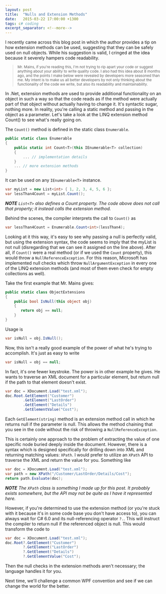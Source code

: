 ```yaml
---
layout: post
title:  "Nulls and Extension Methods"
date:   2015-03-22 17:00:00 +1300
tags: c# coding
excerpt_separator: <!--more-->
---
```

I recently came across this blog post in which the author provides a tip on how extension methods can be used, suggesting that they can be safely used on null objects. While his suggestion is valid, I cringed at the idea because it severely hampers code readability.

<!--more-->

><small>Mr. Mains, if you're reading this, I'm not trying to rip apart your code or suggest anything about your ability to write quality code. I also had this idea about 8 months ago, and the points I make below were revealed by developers more seasoned than me. My intent is to make us all better developers by not only thinking about the functionality of the code we write, but also its readability and maintainability.</small>

In .Net, extension methods are used to provide additional functionality on an object in such a way so that the code reads as if the method were actually part of that object without actually having to change it. It's syntactic sugar, nothing more. In reality, you're calling a static method and passing in the object as a parameter. Let's take a look at the LINQ extension method Count() to see what's really going on.

The `Count()` method is defined in the static class `Enumerable`.

```c#
public static class Enumerable
{
    public static int Count<T>(this IEnumerable<T> collection)
    {
        ... // implementation details
    }
    ... // more extension methods
}
```

It can be used on any `IEnumerable<T>` instance.

```c#
var myList = new List<int> { 1, 2, 3, 4, 5, 6 };
var lessThan4Count = myList.Count();
```

***NOTE** `List<T>` also defines a Count property. The code above does not call that property; it instead calls the extension method.*

Behind the scenes, the compiler interprets the call to `Count()` as

```c#
var lessThan4Count = Enumerable.Count<int>(lessThan4);
```

Looking at it this way, it's easy to see why passing a null is perfectly valid, but using the extension syntax, the code seems to imply that the myList is not null (disregarding that we can see it assigned on the line above). After all, if `Count()` were a real method (or if we used the `Count` property), this would throw a `NullReferenceException`. For this reason, Microsoft has implemented null checks which throw `NullArgumentException` in every one of the LINQ extension methods (and most of them even check for empty collections as well).

Take the first example that Mr. Mains gives:

```c#
public static class ObjectExtensions
{
    public bool IsNull(this object obj)
    {
       return obj == null;
    }
}
```

Usage is

```c#
var isNull = obj.IsNull();
```

Now, this isn't a really good example of the power of what he's trying to accomplish. It's just as easy to write

```c#
var isNull = obj == null;
```

In fact, it's one fewer keystroke. The power is in other example he gives. He wants to traverse an XML document for a particular element, but return null if the path to that element doesn't exist.

```c#
var doc = XDocument.Load("test.xml");
doc.Root.GetElement("Customer")
        .GetElement("LastOrder")
        .GetElement("Details")
        .GetElementValue("Cost");
```

Each `GetElement(string)` method is an extension method call in which he returns null if the parameter is null. This allows the method chaining that you see in the code without the risk of throwing a `NullReferenceException`.

This is certainly one approach to the problem of extracting the value of one specific node buried deeply inside the document. However, there is a syntax which is designed specifically for drilling down into XML and returning matching values: `XPath`. I would prefer to utilize an `XPath` API to traverse the XML and return the value for you. Something like

```c#
var doc = XDocument.Load("test.xml");
var path = new XPath("/Customer/LastOrder/Details/Cost");
return path.Evaluate(doc);
```

***NOTE** The `XPath` class is something I made up for this post. It probably exists somewhere, but the API may not be quite as I have it represented here.*

However, if you're determined to use the extension method (or you're stuck with it because it's in some code base you don't have access to), you can always wait for C# 6.0 and its null-referencing operator `?.`. This will instruct the compiler to return null if the referenced object is null. This would transform the code to

```C#
var doc = XDocument.Load("test.xml");
doc.Root?.GetElement("Customer")
        ?.GetElement("LastOrder")
        ?.GetElement("Details")
        ?.GetElementValue("Cost");
```

Then the null checks in the extension methods aren't necessary; the language handles it for you.

Next time, we'll challenge a common WPF convention and see if we can change the world for the better.